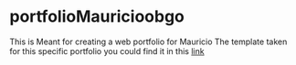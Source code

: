 # portfolioMauricioobgo
This is Meant for creating a web portfolio for Mauricio The template taken for this specific portfolio
you could find it in this [link](https://github.com/saadpasta/developerFolio)
